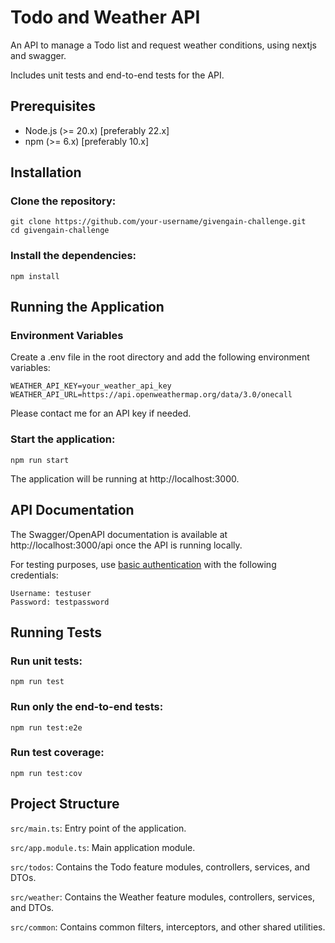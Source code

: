 # Todo and Weather API

An API to manage a Todo list and request weather conditions, using nextjs and swagger. 

Includes unit tests and end-to-end
tests for the API.

## Prerequisites

- Node.js (>= 20.x) [preferably 22.x]
- npm (>= 6.x) [preferably 10.x]

## Installation

### Clone the repository:

```
git clone https://github.com/your-username/givengain-challenge.git
cd givengain-challenge
```

### Install the dependencies:

```
npm install
```   

## Running the Application

### Environment Variables

Create a .env file in the root directory and add the following environment variables:

```plaintext
WEATHER_API_KEY=your_weather_api_key
WEATHER_API_URL=https://api.openweathermap.org/data/3.0/onecall
```

Please contact me for an API key if needed.

### Start the application:

```
npm run start
```

The application will be running at http://localhost:3000.

## API Documentation
The Swagger/OpenAPI documentation is available at http://localhost:3000/api once the API is running locally. 

For testing purposes, use [basic authentication](https://en.wikipedia.org/wiki/Basic_access_authentication) with the following credentials:

```plaintext
Username: testuser
Password: testpassword
```

## Running Tests

### Run unit tests:

```
npm run test
```

### Run only the end-to-end tests:

```
npm run test:e2e
```

### Run test coverage:

```
npm run test:cov
```

## Project Structure
`src/main.ts`: Entry point of the application.

`src/app.module.ts`: Main application module.

`src/todos`: Contains the Todo feature modules, controllers, services, and DTOs.

`src/weather`: Contains the Weather feature modules, controllers, services, and DTOs.

`src/common`: Contains common filters, interceptors, and other shared utilities.